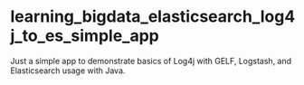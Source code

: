 # learning_bigdata_elasticsearch_log4j_to_es_simple_app
Just a simple app to demonstrate basics of Log4j with GELF, Logstash, and Elasticsearch usage with Java.
